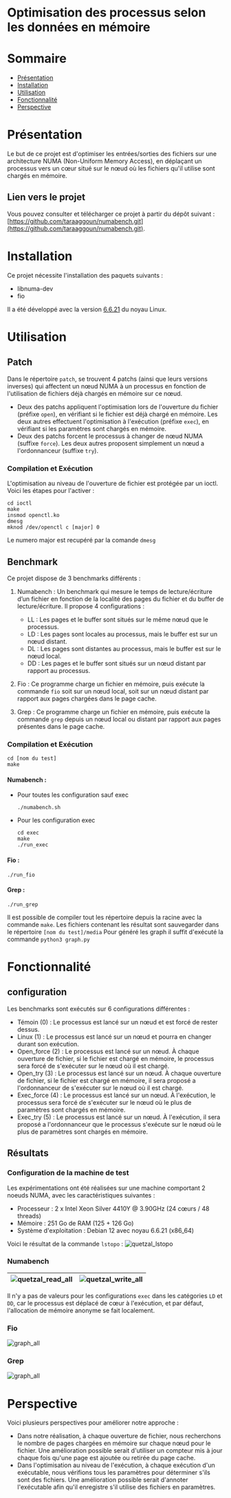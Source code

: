 # Optimisation des processus selon les données en mémoire

# Sommaire
 - [Présentation](#Présentation)
 - [Installation](#Installation)
 - [Utilisation](#Utilisation)
 - [Fonctionnalité](#Fonctionnalité)
 - [Perspective](#Perspective)

# Présentation
Le but de ce projet est d'optimiser les entrées/sorties des fichiers sur une architecture NUMA (Non-Uniform Memory Access), en déplaçant un processus vers un cœur situé sur le nœud où les fichiers qu'il utilise sont chargés en mémoire.

## Lien vers le projet
Vous pouvez consulter et télécharger ce projet à partir du dépôt suivant :  [https://github.com/taraaggoun/numabench.git](https://github.com/taraaggoun/numabench.git).

# Installation
Ce projet nécessite l'installation des paquets suivants :
- libnuma-dev
- fio

Il a été développé avec la version [6.6.21](https://cdn.kernel.org/pub/linux/kernel/v6.x/linux-6.6.21.tar.xz) du noyau Linux.

# Utilisation

## Patch
Dans le répertoire `patch`, se trouvent 4 patchs (ainsi que leurs versions inverses) qui affectent un nœud NUMA à un processus en fonction de l'utilisation de fichiers déjà chargés en mémoire sur ce nœud.

- Deux des patchs appliquent l'optimisation lors de l'ouverture du fichier (préfixe `open`), en vérifiant si le fichier est déjà chargé en mémoire. Les deux autres effectuent l'optimisation à l'exécution (préfixe `exec`), en vérifiant si les paramètres sont chargés en mémoire.
- Deux des patchs forcent le processus à changer de nœud NUMA (suffixe `force`). Les deux autres proposent simplement un nœud a l'ordonnanceur (suffixe `try`).

### Compilation et Exécution
L'optimisation au niveau de l'ouverture de fichier est protégée par un ioctl. Voici les étapes pour l'activer :
```bash=
cd ioctl
make
insmod openctl.ko
dmesg
mknod /dev/openctl c [major] 0
```
Le numero major est recupéré par la comande `dmesg`

## Benchmark
Ce projet dispose de 3 benchmarks différents :

1. Numabench : Un benchmark qui mesure le temps de lecture/écriture d’un fichier en fonction de la localité des pages du fichier et du buffer de lecture/écriture. Il propose 4 configurations :
    - LL : Les pages et le buffer sont situés sur le même nœud que le processus.
    - LD : Les pages sont locales au processus, mais le buffer est sur un nœud distant.
    - DL : Les pages sont distantes au processus, mais le buffer est sur le nœud local.
    - DD : Les pages et le buffer sont situés sur un nœud distant par rapport au processus.

2. Fio : Ce programme charge un fichier en mémoire, puis exécute la commande `fio` soit sur un nœud local, soit sur un nœud distant par rapport aux pages chargées dans le page cache.

3. Grep : Ce programme charge un fichier en mémoire, puis exécute la commande `grep` depuis un nœud local ou distant par rapport aux pages présentes dans le page cache.

### Compilation et Exécution
```bash=
cd [nom du test]
make
```
#### Numabench :
-   Pour toutes les configuration sauf exec 
    ```bash=
    ./numabench.sh
    ```

- Pour les configuration exec
    ```bash=
    cd exec
    make
    ./run_exec
    ```

#### Fio :
```bash=
./run_fio
```
#### Grep :
```bash=
./run_grep
```

Il est possible de compiler tout les répertoire depuis la racine avec la commande `make`.
Les fichiers contenant les résultat sont sauvegarder dans le répertoire `[nom du test]/media`
Pour généré les graph il suffit d'exécuté la commande `python3 graph.py`

# Fonctionnalité
## configuration
Les benchmarks sont exécutés sur 6 configurations différentes :
- Témoin (0) : Le processus est lancé sur un nœud et est forcé de rester dessus.
- Linux (1) : Le processus est lancé sur un nœud et pourra en changer durant son exécution.
- Open_force (2) : Le processus est lancé sur un nœud. À chaque ouverture de fichier, si le fichier est chargé en mémoire, le processus sera forcé de s'exécuter sur le nœud où il est chargé.
- Open_try (3) : Le processus est lancé sur un nœud. À chaque ouverture de fichier, si le fichier est chargé en mémoire, il sera proposé a l'ordonnanceur de s'exécuter sur le nœud où il est chargé.
- Exec_force (4) : Le processus est lancé sur un nœud. À l'exécution, le processus sera forcé de s'exécuter sur le nœud où le plus de paramètres sont chargés en mémoire.
- Exec_try (5) : Le processus est lancé sur un nœud. À l'exécution, il sera proposé a l'ordonnanceur que le processus s'exécute sur le nœud où le plus de paramètres sont chargés en mémoire.

## Résultats
### Configuration de la machine de test
Les expérimentations ont été réalisées sur une machine comportant 2 noeuds NUMA, avec les caractéristiques suivantes :
- Processeur : 2 x Intel Xeon Silver 4410Y @ 3.90GHz (24 cœurs / 48 threads)
- Mémoire : 251 Go de RAM (125 + 126 Go)
- Système d'exploitation : Debian 12 avec noyau 6.6.21 (x86_64)

Voici le résultat de la commande `lstopo` :
![quetzal_lstopo](numabench/media/quetzal_lstopo.png)

### Numabench
| ![quetzal_read_all](numabench/media/graph/quetzal_read_all.png) | ![quetzal_write_all](numabench/media/graph/quetzal_write_all.png) |
|------------------------|------------------------|

Il n'y a pas de valeurs pour les configurations `exec` dans les catégories `LD` et `DD`, car le processus est déplacé de cœur à l'exécution, et par défaut, l'allocation de mémoire anonyme se fait localement.

### Fio
![graph_all](fio/media/graph_all.png)

### Grep
![graph_all](grep/media/graph_all.png)

# Perspective
Voici plusieurs perspectives pour améliorer notre approche :

- Dans notre réalisation, à chaque ouverture de fichier, nous recherchons le nombre de pages chargées en mémoire sur chaque nœud pour le fichier. Une amélioration possible serait d'utiliser un compteur mis à jour chaque fois qu'une page est ajoutée ou retirée du page cache.
- Dans l'optimisation au niveau de l'exécution, à chaque exécution d'un exécutable, nous vérifions tous les paramètres pour déterminer s'ils sont des fichiers. Une amélioration possible serait d'annoter l'exécutable afin qu'il enregistre s'il utilise des fichiers en paramètres.